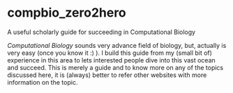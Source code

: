 # compbio_zero2hero
A useful scholarly guide for succeeding in Computational Biology

*Computational Biology* sounds very advance field of biology, but, actually is very easy (once you know it :) ). I build this guide from my (small bit of) experience in this area to lets interested people dive into this vast ocean and succeed. This is merely a guide and to know more on any of the topics discussed here, it is (always) better to refer other websites with more information on the topic.
